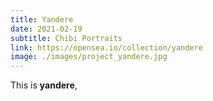 ```yaml
---
title: Yandere
date: 2021-02-19
subtitle: Chibi Portraits
link: https://opensea.io/collection/yandere
image: ./images/project_yandere.jpg
---
```


This is <b>yandere</b>,

